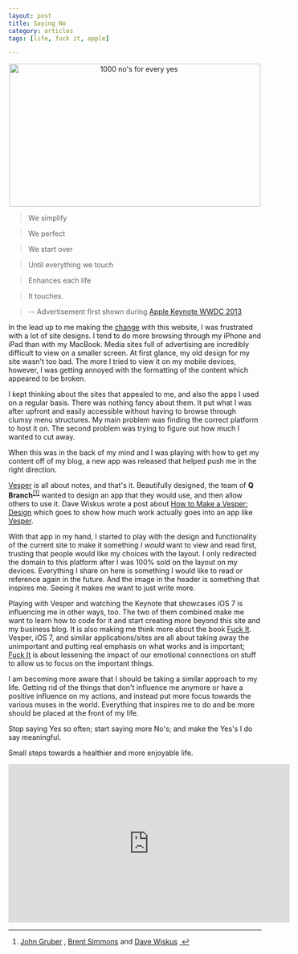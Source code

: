 ```yaml
---
layout: post
title: Saying No
category: articles
tags: [life, fuck it, apple]

---
```

<center><img src="http://farm6.staticflickr.com/5501/9109232387_d587177ba9.jpg" width="500" height="284" alt="1000 no's for every yes"></center>

> We simplify

> We perfect

> We start over

> Until everything we touch

> Enhances each life

> It touches. 

> -- Advertisement first shown during [Apple Keynote WWDC 2013](http://www.youtube.com/watch?v=SRmjUzcpLO0 "Apple Keynote WWDC 2013")

In the lead up to me making the [change](http://foursides.ca/post/a-potential-change "A Potential Change") with this website, I was frustrated with a lot of site designs. I tend to do more browsing through my iPhone and iPad than with my MacBook. Media sites full of advertising are incredibly difficult to view on a smaller screen. At first glance, my old design for my site wasn't too bad. The more I tried to view it on my mobile devices, however, I was getting annoyed with the formatting of the content which appeared to be broken. 

I kept thinking about the sites that appealed to me, and also the apps I used on a regular basis. There was nothing fancy about them. It put what I was after upfront and easily accessible without having to browse through clumsy menu structures. My main problem was finding the correct platform to host it on. The second problem was trying to figure out how much I wanted to cut away. 

When this was in the back of my mind and I was playing with how to get my content off of my blog, a new app was released that helped push me in the right direction. 

[Vesper][Vesper] is all about notes, and that's it. Beautifully designed, the team of **Q Branch**<sup><a href="#fn:1" id="fnref:1" title="see footnote" class="footnote">[1]</a></sup> wanted to design an app that they would use, and then allow others to use it. Dave Wiskus wrote a post about 
[How to Make a Vesper: Design](http://vesperapp.co/blog/how-to-make-a-vesper/ "How to Make a Vesper: Design") which goes to show how much work actually goes into an app like [Vesper]. 

With that app in my hand, I started to play with the design and functionality of the current site to make it something *I would* want to view and read first, trusting that people would like my choices with the layout. I only redirected the domain to this platform after I was 100% sold on the layout on my devices. Everything I share on here is something I would like to read or reference again in the future. And the image in the header is something that inspires me. Seeing it makes me want to just write more. 

Playing with Vesper and watching the Keynote that showcases iOS 7 is influencing me in other ways, too. The two of them combined make me want to learn how to code for it and start creating more beyond this site and my business blog. It is also making me think more about the book [Fuck It](http://www.amazon.com/gp/product/1401927599/ref=as_li_ss_tl?ie=UTF8&camp=1789&creative=390957&creativeASIN=1401927599&linkCode=as2&tag=four0b-20 "Fuck It"). Vesper, iOS 7, and similar applications/sites are all about taking away the unimportant and putting real emphasis on what works and is important; [Fuck It](http://www.amazon.com/gp/product/1401927599/ref=as_li_ss_tl?ie=UTF8&camp=1789&creative=390957&creativeASIN=1401927599&linkCode=as2&tag=four0b-20 "Fuck It") is about lessening the impact of our emotional connections on stuff to allow us to focus on the important things. 

I am becoming more aware that I should be taking a similar approach to my life. Getting rid of the things that don't influence me anymore or have a positive influence on my actions, and instead put more focus towards the various muses in the world. Everything that inspires me to do and be more should be placed at the front of my life. 

Stop saying Yes so often; start saying more No's; and make the Yes's I do say meaningful. 

Small steps towards a healthier and more enjoyable life.  

<iframe width="560" height="315" src="http://www.youtube.com/embed/VpZmIiIXuZ0" frameborder="0" allowfullscreen></iframe>

[Vesper]: https://itunes.apple.com/us/app/vesper/id655895325?mt=8&uo=4&at=10l4Qt

<div class="footnotes">
<hr />
<ol>

<li id="fn:1">
<p><a href="http://www.daringfireball.net" title="Daring Fireball">John Gruber</a>
, <a href="http://www.inessential.com" title="Inessential">Brent Simmons</a> and <a href="http://betterelevation.com" title="Dave Wiskus">Dave Wiskus</a> <a href="#fnref:1" title="return to article" class="reversefootnote">&#160;&#8617;</a></p>
</li>

</ol>
</div>